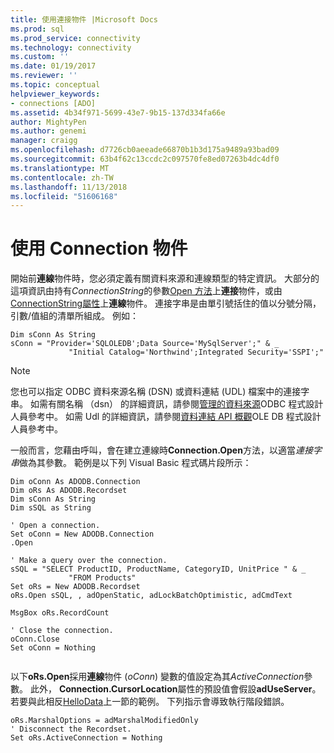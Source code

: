 ```yaml
---
title: 使用連接物件 |Microsoft Docs
ms.prod: sql
ms.prod_service: connectivity
ms.technology: connectivity
ms.custom: ''
ms.date: 01/19/2017
ms.reviewer: ''
ms.topic: conceptual
helpviewer_keywords:
- connections [ADO]
ms.assetid: 4b34f971-5699-43e7-9b15-137d334fa66e
author: MightyPen
ms.author: genemi
manager: craigg
ms.openlocfilehash: d7726cb0aeeade66870b1b3d175a9489a93bad09
ms.sourcegitcommit: 63b4f62c13ccdc2c097570fe8ed07263b4dc4df0
ms.translationtype: MT
ms.contentlocale: zh-TW
ms.lasthandoff: 11/13/2018
ms.locfileid: "51606168"
---
```

# <a name="using-a-connection-object"></a>使用 Connection 物件
開始前**連線**物件時，您必須定義有關資料來源和連線類型的特定資訊。 大部分的這項資訊由持有*ConnectionString*的參數[Open 方法](../../../ado/reference/ado-api/open-method-ado-connection.md)上**連接**物件，或由[ConnectionString屬性](../../../ado/reference/ado-api/connectionstring-property-ado.md)上**連線**物件。 連接字串是由單引號括住的值以分號分隔，引數/值組的清單所組成。 例如：  
  
```  
Dim sConn As String  
sConn = "Provider='SQLOLEDB';Data Source='MySqlServer';" & _  
             "Initial Catalog='Northwind';Integrated Security='SSPI';"  
```  
  
> [!NOTE]
>  您也可以指定 ODBC 資料來源名稱 (DSN) 或資料連結 (UDL) 檔案中的連接字串。 如需有關名稱 （dsn） 的詳細資訊，請參閱[管理的資料來源](../../../odbc/admin/managing-data-sources.md)ODBC 程式設計人員參考中。 如需 Udl 的詳細資訊，請參閱[資料連結 API 概觀](https://msdn.microsoft.com/95c180ea-bd4f-4dca-b95a-576afd135bbc)OLE DB 程式設計人員參考中。  
  
 一般而言，您藉由呼叫，會在建立連線時**Connection.Open**方法，以適當*連接字串*做為其參數。 範例是以下列 Visual Basic 程式碼片段所示：  
  
```  
Dim oConn As ADODB.Connection  
Dim oRs As ADODB.Recordset  
Dim sConn As String  
Dim sSQL as String  
  
' Open a connection.  
Set oConn = New ADODB.Connection  
.Open   
  
' Make a query over the connection.  
sSQL = "SELECT ProductID, ProductName, CategoryID, UnitPrice " & _  
             "FROM Products"  
Set oRs = New ADODB.Recordset  
oRs.Open sSQL, , adOpenStatic, adLockBatchOptimistic, adCmdText  
  
MsgBox oRs.RecordCount  
  
' Close the connection.  
oConn.Close  
Set oConn = Nothing  
  
```  
  
 以下**oRs.Open**採用**連線**物件 (*oConn*) 變數的值設定為其*ActiveConnection*參數。 此外， **Connection.CursorLocation**屬性的預設值會假設**adUseServer**。 若要與此相反[HelloData](../../../ado/guide/data/hellodata-a-simple-ado-application.md)上一節的範例。 下列指示會導致執行階段錯誤。  
  
```  
oRs.MarshalOptions = adMarshalModifiedOnly  
' Disconnect the Recordset.  
Set oRs.ActiveConnection = Nothing  
```
